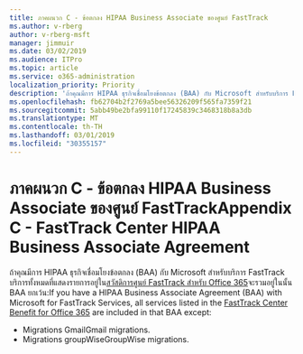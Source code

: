 ```yaml
---
title: ภาคผนวก C - ข้อตกลง HIPAA Business Associate ของศูนย์ FastTrack
ms.author: v-rberg
author: v-rberg-msft
manager: jimmuir
ms.date: 03/02/2019
ms.audience: ITPro
ms.topic: article
ms.service: o365-administration
localization_priority: Priority
description: 'ถ้าคุณมีการ HIPAA ธุรกิจเชื่อมโยงข้อตกลง (BAA) กับ Microsoft สำหรับบริการ FastTrack บริการทั้งหมดที่แสดงรายการอยู่ในสวัสดิการศูนย์ FastTrack สำหรับ Office 365 จะรวมอยู่ในนั้น BAA ยกเว้น:'
ms.openlocfilehash: fb62704b2f2769a5bee56326209f565fa7359f21
ms.sourcegitcommit: 5abb49be2bfa99110f17245839c3468318b8a3db
ms.translationtype: MT
ms.contentlocale: th-TH
ms.lasthandoff: 03/01/2019
ms.locfileid: "30355157"
---
```

# <a name="appendix-c---fasttrack-center-hipaa-business-associate-agreement"></a><span data-ttu-id="ab66a-103">ภาคผนวก C - ข้อตกลง HIPAA Business Associate ของศูนย์ FastTrack</span><span class="sxs-lookup"><span data-stu-id="ab66a-103">Appendix C - FastTrack Center HIPAA Business Associate Agreement</span></span>

<span data-ttu-id="ab66a-104">ถ้าคุณมีการ HIPAA ธุรกิจเชื่อมโยงข้อตกลง (BAA) กับ Microsoft สำหรับบริการ FastTrack บริการทั้งหมดที่แสดงรายการอยู่ใน[สวัสดิการศูนย์ FastTrack สำหรับ Office 365](O365-fasttrack-benefit-for-office-365.md)จะรวมอยู่ในนั้น BAA ยกเว้น:</span><span class="sxs-lookup"><span data-stu-id="ab66a-104">If you have a HIPAA Business Associate Agreement (BAA) with Microsoft for FastTrack Services, all services listed in the [FastTrack Center Benefit for Office 365](O365-fasttrack-benefit-for-office-365.md) are included in that BAA except:</span></span> 
  
- <span data-ttu-id="ab66a-105">Migrations Gmail</span><span class="sxs-lookup"><span data-stu-id="ab66a-105">Gmail migrations.</span></span>   
- <span data-ttu-id="ab66a-106">Migrations groupWise</span><span class="sxs-lookup"><span data-stu-id="ab66a-106">GroupWise migrations.</span></span>
    

